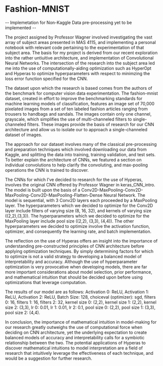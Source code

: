 # Fashion-MNIST

-- Implemetation for Non-Kaggle Data pre-processing yet to be implemented -- 

The project assigned by Professor Wagner involved investigating the vast array of subject areas presented in MAS 4115, and implementing a personal notebook with relevant code pertaining to the experimentation of that subject area. The basis for my project is derived from our recent exploration into the rather untiuitive architecture, and implementation of Convolutional Neural Networks. The intersection of the research into the subject area led me into the use of computationally-aiding optimization such as HyperOpt and Hyperas to optimize hyperparameters with respect to minimzing the loss error function specified for the CNN.

The dataset upon which the research is based comes from the authors of the benchmark for computer vision data experimentation. The fashion-mnist dataset, created in effort to improve the benchmarking standards for machine learning models of classification, features an image set of 70,000 pixelated images from a set of ten labeled fashion articles ranging from trousers to handbags and sandals. The images contain only one channel,  grayscale, which simplifies the use of multi-channeled filters to single-channeled filters. These images provide the basis of research for our CNN architecture and allow us to isolate our to approach a single-channeled dataset of images.

The approach for our dataset involves many of the classical pre-processing and preparation techniques which involved downloading our data from Kaggle, and splitting the data into training, training validation, and test sets. To better explain the architecture of CNNs, we featured a section on individual convolutions to help clarify the convoluting, and max-pooling operations the CNN is trained to discover. 

The CNNs for which I’ve decided to research for the use of Hyperas, involves the original CNN offered by Professor Wagner in keras_CNN_intro. The model is built upon the basis of a Conv2D-MaxPooling-Conv2D-MaxPooling-Conv2D-MaxPooling-Flatten-Dense Neural Network. The model is sequential, with 3 Conv2D layers each proceeded by a MaxPooling layer. The hyperparameters which we decided to optimize for the Conv2D layer include filters of varying size (8, 16, 32), and kernels of varying size ((2,2),(3,3)). The hyperparameters which we decided to optimize for the MaxPooling layer include pool size ((2,2), (3,3), (4,4)). The other hyperparameters we decided to optimize involve the activation function, optimizer, and consequently the learning rate, and batch implementation. 

The reflection on the use of Hyperas offers an insight into the importance of understanding pre-constructed principles of CNN architecture before applying optimization techniques. By simply determining factors for which to optimize is not a valid strategy to developing a balanced model of interpretability and accuracy. Although the use of hyperparameter optimization is very provocative when developing models, there are far more important considerations about model selection, prior performance, and mathematical intuition that should be decided upon before using optimizations that leverage computation. 

The results of our model are as follows:
Activation 0: ReLU, Activation 1: ReLU, Activation 2: ReLU, Batch Size: 128, choiceval (optimizer): sgd, filters 0: 16, filters 1: 16, filters 2: 32, kernel size 0: (2,2), kernel size 1: (2,2), kernel size 2: (3,3), lr 0: 0.01, lr 1: 0.01, lr 2: 0.1, pool size 0: (2,2), pool size 1: (3,3), pool size 2: (4,4).

In conclusion, the importance of mathematical intuition in model-making for our research greatly outweighs the use of computational force when deciding on CNN architecture, yet the underlying expectation to create balanced models of accuracy and interpretability calls for a symbiotic relationship between the two. The potential applications of Hyperas to discover mathematical intuitions to model interpretation are a field of research that intuitively leverage the effectiveness of each technique, and would be a suggestion for further research.
